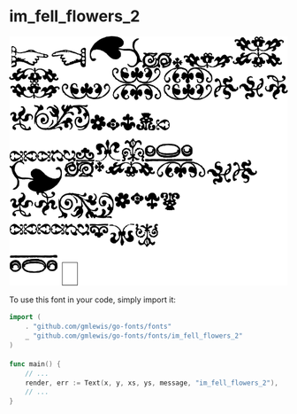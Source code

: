 # im_fell_flowers_2

![im_fell_flowers_2](im_fell_flowers_2.png)

To use this font in your code, simply import it:

```go
import (
	. "github.com/gmlewis/go-fonts/fonts"
	_ "github.com/gmlewis/go-fonts/fonts/im_fell_flowers_2"
)

func main() {
	// ...
	render, err := Text(x, y, xs, ys, message, "im_fell_flowers_2"),
	// ...
}
```
